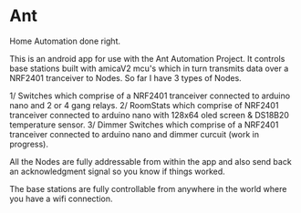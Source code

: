 # Ant
Home Automation done right.

This is an android app for use with the Ant Automation Project.
It controls base stations built with amicaV2 mcu's which in turn transmits data over a NRF2401 tranceiver to Nodes.
So far I have 3 types of Nodes.

1/ Switches which comprise of a NRF2401 tranceiver connected to arduino nano and 2 or 4 gang relays.
2/ RoomStats which comprise of NRF2401 tranceiver connected to arduino nano with 128x64 oled screen & DS18B20 temperature sensor.
3/ Dimmer Switches which comprise of a NRF2401 tranceiver connected to arduino nano and dimmer curcuit (work in progress).

All the Nodes are fully addressable from within the app and also send back an acknowledgment signal so you know if things worked.

The base stations are fully controllable from anywhere in the world where you have a wifi connection.

